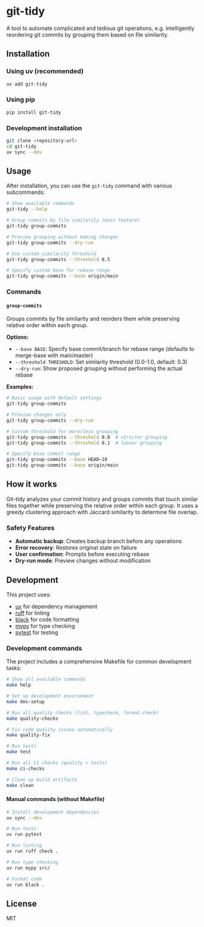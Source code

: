 # git-tidy

A tool to automate complicated and tedious git operations, e.g. intelligently reordering git commits by grouping them based on file similarity.

## Installation

### Using uv (recommended)

```bash
uv add git-tidy
```

### Using pip

```bash
pip install git-tidy
```

### Development installation

```bash
git clone <repository-url>
cd git-tidy
uv sync --dev
```

## Usage

After installation, you can use the `git-tidy` command with various subcommands:

```bash
# Show available commands
git-tidy --help

# Group commits by file similarity (main feature)
git-tidy group-commits

# Preview grouping without making changes
git-tidy group-commits --dry-run

# Use custom similarity threshold
git-tidy group-commits --threshold 0.5

# Specify custom base for rebase range
git-tidy group-commits --base origin/main
```

### Commands

#### `group-commits`

Groups commits by file similarity and reorders them while preserving relative order within each group.

**Options:**
- `--base BASE`: Specify base commit/branch for rebase range (defaults to merge-base with main/master)
- `--threshold THRESHOLD`: Set similarity threshold (0.0-1.0, default: 0.3)
- `--dry-run`: Show proposed grouping without performing the actual rebase

**Examples:**
```bash
# Basic usage with default settings
git-tidy group-commits

# Preview changes only
git-tidy group-commits --dry-run

# Custom threshold for more/less grouping
git-tidy group-commits --threshold 0.8  # stricter grouping
git-tidy group-commits --threshold 0.1  # looser grouping

# Specify base commit range
git-tidy group-commits --base HEAD~10
git-tidy group-commits --base origin/main
```

## How it works

Git-tidy analyzes your commit history and groups commits that touch similar files together while preserving the relative order within each group. It uses a greedy clustering approach with Jaccard similarity to determine file overlap.

### Safety Features

- **Automatic backup**: Creates backup branch before any operations
- **Error recovery**: Restores original state on failure
- **User confirmation**: Prompts before executing rebase
- **Dry-run mode**: Preview changes without modification

## Development

This project uses:
- [uv](https://github.com/astral-sh/uv) for dependency management
- [ruff](https://github.com/astral-sh/ruff) for linting
- [black](https://github.com/psf/black) for code formatting
- [mypy](https://github.com/python/mypy) for type checking
- [pytest](https://github.com/pytest-dev/pytest) for testing

### Development commands

The project includes a comprehensive Makefile for common development tasks:

```bash
# Show all available commands
make help

# Set up development environment
make dev-setup

# Run all quality checks (lint, typecheck, format-check)
make quality-checks

# Fix code quality issues automatically
make quality-fix

# Run tests
make test

# Run all CI checks (quality + tests)
make ci-checks

# Clean up build artifacts
make clean
```

#### Manual commands (without Makefile)

```bash
# Install development dependencies
uv sync --dev

# Run tests
uv run pytest

# Run linting
uv run ruff check .

# Run type checking
uv run mypy src/

# Format code
uv run black .
```

## License

MIT